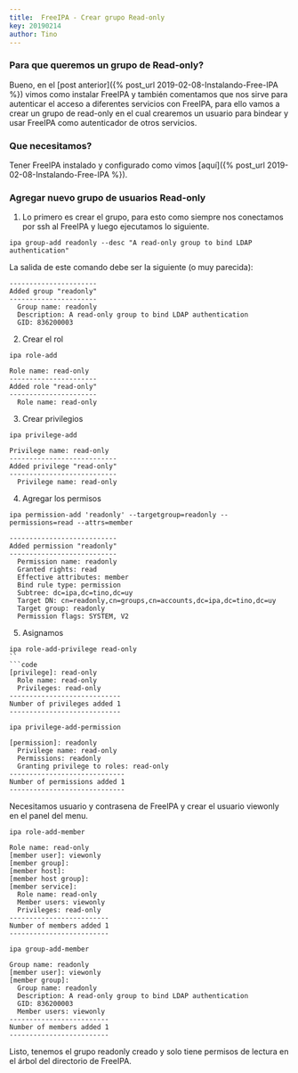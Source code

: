 ```yaml
---
title:  FreeIPA - Crear grupo Read-only
key: 20190214
author: Tino
---
```


### Para que queremos un grupo de Read-only?

Bueno, en el [post anterior]({% post_url 2019-02-08-Instalando-Free-IPA %}) vimos como instalar FreeIPA y también comentamos que nos sirve para autenticar el acceso a diferentes servicios con FreeIPA, para ello vamos a crear un grupo de read-only en el cual crearemos un usuario para bindear y usar FreeIPA como autenticador de otros servicios.<!-- more -->  

### Que necesitamos?

Tener FreeIPA instalado y configurado como vimos [aquí]({% post_url 2019-02-08-Instalando-Free-IPA %}).  

### Agregar nuevo grupo de usuarios Read-only

1. Lo primero es crear el grupo, para esto como siempre nos conectamos por ssh al FreeIPA y luego ejecutamos lo siguiente.
```
ipa group-add readonly --desc "A read-only group to bind LDAP authentication"
```
La salida de este comando debe ser la siguiente (o muy parecida):
```code
----------------------
Added group "readonly"
----------------------
  Group name: readonly
  Description: A read-only group to bind LDAP authentication
  GID: 836200003
```
2. Crear el rol
```
ipa role-add
```
```code
Role name: read-only
----------------------
Added role "read-only"
----------------------
  Role name: read-only
```
3. Crear privilegios
```
ipa privilege-add
```
```code
Privilege name: read-only
---------------------------
Added privilege "read-only"
---------------------------
  Privilege name: read-only
```
4. Agregar los permisos
```
ipa permission-add 'readonly' --targetgroup=readonly --permissions=read --attrs=member
```
```code
---------------------------
Added permission "readonly"
---------------------------
  Permission name: readonly
  Granted rights: read
  Effective attributes: member
  Bind rule type: permission
  Subtree: dc=ipa,dc=tino,dc=uy
  Target DN: cn=readonly,cn=groups,cn=accounts,dc=ipa,dc=tino,dc=uy
  Target group: readonly
  Permission flags: SYSTEM, V2
```
5. Asignamos
```
ipa role-add-privilege read-only
``
```code
[privilege]: read-only
  Role name: read-only
  Privileges: read-only
----------------------------
Number of privileges added 1
----------------------------
```
```
ipa privilege-add-permission
```
```code
[permission]: readonly
  Privilege name: read-only
  Permissions: readonly
  Granting privilege to roles: read-only
-----------------------------
Number of permissions added 1
-----------------------------
```
Necesitamos usuario y contrasena de FreeIPA y crear el usuario viewonly en el panel del menu.
```
ipa role-add-member
```
```code
Role name: read-only
[member user]: viewonly
[member group]:
[member host]:
[member host group]:
[member service]:
  Role name: read-only
  Member users: viewonly
  Privileges: read-only
-------------------------
Number of members added 1
-------------------------
```
```
ipa group-add-member
```
```code
Group name: readonly
[member user]: viewonly
[member group]:
  Group name: readonly
  Description: A read-only group to bind LDAP authentication
  GID: 836200003
  Member users: viewonly
-------------------------
Number of members added 1
-------------------------
```  

Listo, tenemos el grupo readonly creado y solo tiene permisos de lectura en el árbol del directorio de FreeIPA.
